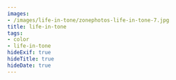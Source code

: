 ```yaml
---
images:
- /images/life-in-tone/zonephotos-life-in-tone-7.jpg
title: life-in-tone
tags:
- color
- life-in-tone
hideExif: true
hideTitle: true
hideDate: true
---
```

